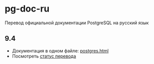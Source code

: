 # pg-doc-ru
Перевод официальной документации PostgreSQL на русский язык

## 9.4
* Документация в одном файле: [postgres.html](https://github.com/pluzanov/pg-doc-ru/blob/master/9.4/postgres.html)
* Посмотреть [статус перевода](https://github.com/pluzanov/pg-doc-ru/wiki/%D0%A1%D1%82%D0%B0%D1%82%D1%83%D1%81-%D0%BF%D0%B5%D1%80%D0%B5%D0%B2%D0%BE%D0%B4%D0%B0-%D0%B4%D0%BE%D0%BA%D1%83%D0%BC%D0%B5%D0%BD%D1%82%D0%B0%D1%86%D0%B8%D0%B8)
